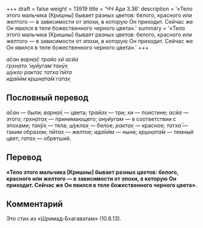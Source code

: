 +++
draft = false
weight = 13919
title = 'ЧЧ Ади 3.36'
description = '«Тело этого мальчика [Кришны] бывает разных цветов: белого, красного или желтого — в зависимости от эпохи, в которую Он приходит. Сейчас же Он явился в теле божественного черного цвета».'
summary = '«Тело этого мальчика [Кришны] бывает разных цветов: белого, красного или желтого — в зависимости от эпохи, в которую Он приходит. Сейчас же Он явился в теле божественного черного цвета».'
+++

_а̄сан варн̣а̄с трайо хй асйа  
гр̣хн̣ато ’нуйугам̇ танӯх̣  
ш́укло рактас татха̄ пӣта  
ида̄нӣм̇ кр̣шн̣ата̄м̇ гатах̣_

## Пословный перевод

_а̄сан_ — были; _варн̣а̄х̣_ — цвета; _трайах̣_ — три; _хи_ — поистине; _асйа_ — этого; _гр̣хн̣атах̣_ — принимающего; _ануйугам_ — в соответствии с эпохами; _танӯх̣_ — тела; _ш́уклах̣_ — белое; _рактах̣_ — красное; _татха̄_ — таким образом; _пӣтах̣_ — желтое; _ида̄нӣм_ — ныне; _кр̣шн̣ата̄м_ — темный цвет; _гатах̣_ — обретший.

## Перевод

**«Тело этого мальчика \[Кришны\] бывает разных цветов: белого, красного или желтого — в зависимости от эпохи, в которую Он приходит. Сейчас же Он явился в теле божественного черного цвета».**

## Комментарий

Это стих из «Шримад-Бхагаватам» (10.8.13).
